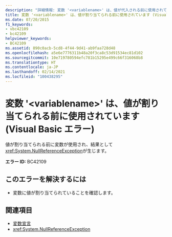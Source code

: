 ```yaml
---
description: "詳細情報: 変数 '<variablename>' は、値が代入される前に使用されています (Visual Basic エラー)"
title: 変数 '<variablename>' は、値が割り当てられる前に使用されています (Visual Basic エラー)
ms.date: 07/20/2015
f1_keywords:
- vbc42109
- bc42109
helpviewer_keywords:
- BC42109
ms.assetid: 890c0acb-5cd8-4f44-9d41-ab9faa728d48
ms.openlocfilehash: a5e6e7776311b48a20f3ca8c53d91534ec81d102
ms.sourcegitcommit: 10e719780594efc781b15295e499c66f316068b8
ms.translationtype: HT
ms.contentlocale: ja-JP
ms.lasthandoff: 02/14/2021
ms.locfileid: "100438295"
---
```

# <a name="variable-variablename-is-used-before-it-has-been-assigned-a-value-visual-basic-error"></a>変数 '\<variablename>' は、値が割り当てられる前に使用されています (Visual Basic エラー)

値が割り当てられる前に変数が使用され、結果として <xref:System.NullReferenceException>が生じます。  
  
 **エラー ID:** BC42109  
  
## <a name="to-correct-this-error"></a>このエラーを解決するには  
  
- 変数に値が割り当てられていることを確認します。  
  
## <a name="see-also"></a>関連項目

- [変数宣言](../programming-guide/language-features/variables/variable-declaration.md)
- <xref:System.NullReferenceException>
